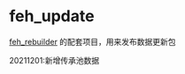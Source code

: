 # feh_update

[feh_rebuilder](https://github.com/srew33/feh_rebuilder) 的配套项目，用来发布数据更新包

20211201:新增传承池数据
